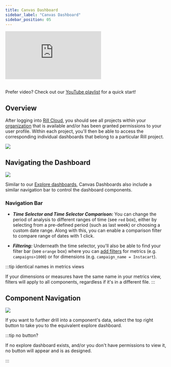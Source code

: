 ```yaml
---
title: Canvas Dashboard
sidebar_label: "Canvas Dashboard"
sidebar_position: 05
---
```



<div style={{ 
  position: "relative", 
  width: "100%", 
  paddingTop: "56.25%", 
  borderRadius: "15px",  /* Softer corners */
  boxShadow: "0px 4px 15px rgba(0, 0, 0, 0.2)"  /* Shadow effect */
}}>
  <iframe credentialless="true"
    src="https://www.youtube.com/embed/z3ZHqypdGgc?si=X_oH9_wgNaiGzKOZ"
    frameBorder="0"
    allow="accelerometer; autoplay; clipboard-write; encrypted-media; gyroscope; picture-in-picture; web-share"
    allowFullScreen
    style={{
      position: "absolute",
      top: 0,
      left: 0,
      width: "100%",
      height: "100%",
      borderRadius: "10px", 
    }}
  ></iframe>
</div>
<br/>

Prefer video? Check out our [YouTube playlist](https://www.youtube.com/watch?v=wTP46eOzoCk&list=PL_ZoDsg2yFKgi7ud_fOOD33AH8ONWQS7I&index=1) for a quick start!


## Overview

After logging into [Rill Cloud](https://ui.rilldata.com), you should see all projects within your [organization](/manage/organization-management#organization) that is available and/or has been granted permissions to your user profile. Within each project, you'll then be able to access the corresponding individual dashboards that belong to a particular Rill project. 

<img src = '/img/explore/dashboard101/rill-cloud-landing-page.png' class='rounded-gif' />
<br />


## Navigating the Dashboard

<img src = '/img/explore/canvas/canvas-dashboard.png' class='rounded-gif' />
<br />


Similar to our [Explore dashboards](/explore/dashboard-101), Canvas Dashboards also include a similar navigation bar to control the dashboard components.

### Navigation Bar

- _**Time Selector and Time Selector Comparison:**_ You can change the period of analysis to different ranges of time (see `red` box), either by selecting from a pre-defined period (such as last week) or choosing a custom date range. Along with this, you can enable a comparison filter to compare range of dates with 1 click.

- _**Filtering:**_ Underneath the time selector, you'll also be able to find your filter bar (see `orange` box) where you can [add filters](/explore/filters/filters.md) for metrics (e.g. `campaigns>1000`) or for dimensions (e.g. `campaign_name = Instacart`).

:::tip identical names in metrics views

 If your dimensions or measures have the same name in your metrics view, filters will apply to all components, regardless if it's in a different file.
 :::

<!-- - _**Alerts, Bookmarks and Sharing:**_ You can create an [alert](/explore/alerts/alerts.md) by selecting the bell, customizing the default view of the dashboard (see `purple` box) to a predefined set of metrics, dimensions, and filters by selecting the [bookmark](/explore/bookmarks.md), or share the dashboard ([internally by clicking the `Share` button](/manage/user-management#admin-invites-user-from-rill-cloud) or [externally via Public URLs](/explore/public-url.md)) . -->

## Component Navigation
<img src = '/img/explore/canvas/canvas-navigaton.png' class='rounded-gif' />
<br />


If you want to further drill into a component's data, select the top right button to take you to the equivalent explore dashboard.

:::tip no button?

If no explore dashboard exists, and/or you don't have permissions to view it, no button will appear and is as designed.

:::